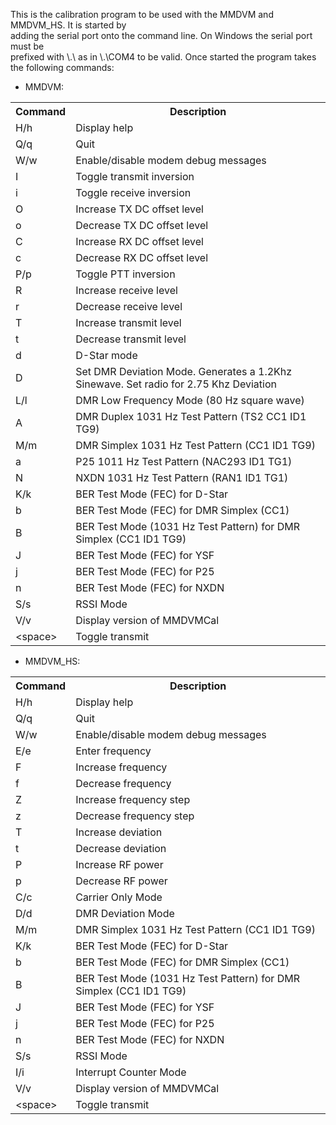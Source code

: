 This is the calibration program to be used with the MMDVM and MMDVM_HS. It is started by  
adding the serial port onto the command line. On Windows the serial port must be  
prefixed with \\.\ as in \\.\COM4 to be valid. Once started the program takes  
the following commands:  

- MMDVM:

<table>
<tr><th>Command</th><th>Description</th></tr>
<tr><td>H/h</td><td>Display help</td></tr>
<tr><td>Q/q</td><td>Quit</td></tr>
<tr><td>W/w</td><td>Enable/disable modem debug messages</td></tr>
<tr><td>I</td><td>Toggle transmit inversion</td><tr>
<tr><td>i</td><td>Toggle receive inversion</td></tr>
<tr><td>O</td><td>Increase TX DC offset level</td></tr>
<tr><td>o</td><td>Decrease TX DC offset level</td></tr>
<tr><td>C</td><td>Increase RX DC offset level</td></tr>
<tr><td>c</td><td>Decrease RX DC offset level</td></tr>
<tr><td>P/p</td><td>Toggle PTT inversion</td></tr>
<tr><td>R</td><td>Increase receive level</td></tr>
<tr><td>r</td><td>Decrease receive level</td></tr>
<tr><td>T</td><td>Increase transmit level</td></tr>
<tr><td>t</td><td>Decrease transmit level</td></tr>
<tr><td>d</td><td>D-Star mode</td></tr>
<tr><td>D</td><td>Set DMR Deviation Mode. Generates a 1.2Khz Sinewave. Set radio for 2.75 Khz Deviation</td></tr>
<tr><td>L/l</td><td>DMR Low Frequency Mode (80 Hz square wave)</td></tr>
<tr><td>A</td><td>DMR Duplex 1031 Hz Test Pattern (TS2 CC1 ID1 TG9)</td></tr>
<tr><td>M/m</td><td>DMR Simplex 1031 Hz Test Pattern (CC1 ID1 TG9)</td></tr>
<tr><td>a</td><td>P25 1011 Hz Test Pattern (NAC293 ID1 TG1)</td></tr>
<tr><td>N</td><td>NXDN 1031 Hz Test Pattern (RAN1 ID1 TG1)</td></tr>
<tr><td>K/k</td><td>BER Test Mode (FEC) for D-Star</td></tr>
<tr><td>b</td><td>BER Test Mode (FEC) for DMR Simplex (CC1)</td></tr>
<tr><td>B</td><td>BER Test Mode (1031 Hz Test Pattern) for DMR Simplex (CC1 ID1 TG9)</td></tr>
<tr><td>J</td><td>BER Test Mode (FEC) for YSF</td></tr>
<tr><td>j</td><td>BER Test Mode (FEC) for P25</td></tr>
<tr><td>n</td><td>BER Test Mode (FEC) for NXDN</td></tr>
<tr><td>S/s</td><td>RSSI Mode</td></tr>
<tr><td>V/v</td><td>Display version of MMDVMCal</td></tr>
<tr><td>&lt;space&gt;</td><td>Toggle transmit</td></tr>
</table>

- MMDVM_HS:

<table>
<tr><th>Command</th><th>Description</th></tr>
<tr><td>H/h</td><td>Display help</td></tr>
<tr><td>Q/q</td><td>Quit</td></tr>
<tr><td>W/w</td><td>Enable/disable modem debug messages</td></tr>
<tr><td>E/e</td><td>Enter frequency</td><tr>
<tr><td>F</td><td>Increase frequency</td></tr>
<tr><td>f</td><td>Decrease frequency</td></tr>
<tr><td>Z</td><td>Increase frequency step</td></tr>
<tr><td>z</td><td>Decrease frequency step</td></tr>
<tr><td>T</td><td>Increase deviation</td></tr>
<tr><td>t</td><td>Decrease deviation</td></tr>
<tr><td>P</td><td>Increase RF power</td></tr>
<tr><td>p</td><td>Decrease RF power</td></tr>
<tr><td>C/c</td><td>Carrier Only Mode</td></tr>
<tr><td>D/d</td><td>DMR Deviation Mode</td></tr>
<tr><td>M/m</td><td>DMR Simplex 1031 Hz Test Pattern (CC1 ID1 TG9)</td></tr>
<tr><td>K/k</td><td>BER Test Mode (FEC) for D-Star</td></tr>
<tr><td>b</td><td>BER Test Mode (FEC) for DMR Simplex (CC1)</td></tr>
<tr><td>B</td><td>BER Test Mode (1031 Hz Test Pattern) for DMR Simplex (CC1 ID1 TG9)</td></tr>
<tr><td>J</td><td>BER Test Mode (FEC) for YSF</td></tr>
<tr><td>j</td><td>BER Test Mode (FEC) for P25</td></tr>
<tr><td>n</td><td>BER Test Mode (FEC) for NXDN</td></tr>
<tr><td>S/s</td><td>RSSI Mode</td></tr>
<tr><td>I/i</td><td>Interrupt Counter Mode</td></tr>
<tr><td>V/v</td><td>Display version of MMDVMCal</td></tr>
<tr><td>&lt;space&gt;</td><td>Toggle transmit</td></tr>
</table>
